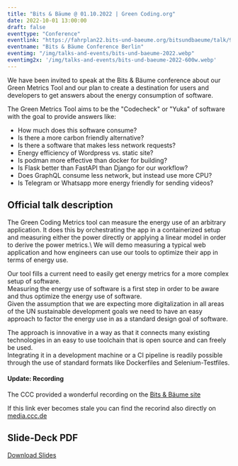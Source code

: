 ```yaml
---
title: "Bits & Bäume @ 01.10.2022 | Green Coding.org"
date: 2022-10-01 13:00:00
draft: false
eventtype: "Conference"
eventlink: "https://fahrplan22.bits-und-baeume.org/bitsundbaeume/talk/9TES88/"
eventname: "Bits & Bäume Conference Berlin"
eventimg: "/img/talks-and-events/bits-und-baeume-2022.webp"
eventimg2x: '/img/talks-and-events/bits-und-baeume-2022-600w.webp'
---
```


We have been invited to speak at the Bits & Bäume conference about our Green Metrics 
Tool and our plan to create a destination for users and developers to 
get answers about the energy consumption of software.

The Green Metrics Tool aims to be the "Codecheck" or "Yuka" of software
with the goal to provide answers like:

- How much does this software consume?
- Is there a more carbon friendly alternative?
- Is there a software that makes less network requests?
- Energy efficiency of Wordpress vs. static site? 
- Is podman more effective than docker for building?
- Is Flask better than FastAPI than Django for our workflow?
- Does GraphQL consume less network, but instead use more CPU?
- Is Telegram or Whatsapp more energy friendly for sending videos?

## Official talk description

The Green Coding Metrics tool can measure the energy use of an arbitrary application.
It does this by orchestrating the app in a containerized setup and measuring either the power directly or applying a linear model in order to derive the power metrics.\ 
We will demo measuring a typical web application and how engineers can use our tools to optimize their app in terms of energy use.

Our tool fills a current need to easily get energy metrics for a more complex setup of software.\
Measuring the energy use of software is a first step in order to be aware and thus optimize the energy use of software.\
Given the assumption that we are expecting more digitalization in all areas of the UN sustainable development goals we need to have an easy approach to factor the energy use in as a standard design goal of software.

The approach is innovative in a way as that it connects many existing technologies in an easy to use toolchain that is open source and can freely be used.\
Integrating it in a development machine or a CI pipeline is readily possible through the use of standard formats like Dockerfiles and Selenium-Testfiles.

#### Update: Recording

The CCC provided a wonderful recording on the  [Bits & Bäume site](https://fahrplan22.bits-und-baeume.org/bitsundbaeume/talk/9TES88/)

If this link ever becomes stale you can find the recorind also directly on [media.ccc.de](https://media.ccc.de/v/bitsundbaeume-19349-green-coding-measuring-energy-use-of-arbitrary-applications-and-software-stacks-en-#t=2886)

## Slide-Deck PDF

[Download Slides](/slides/bits-und-baeume.pdf)
